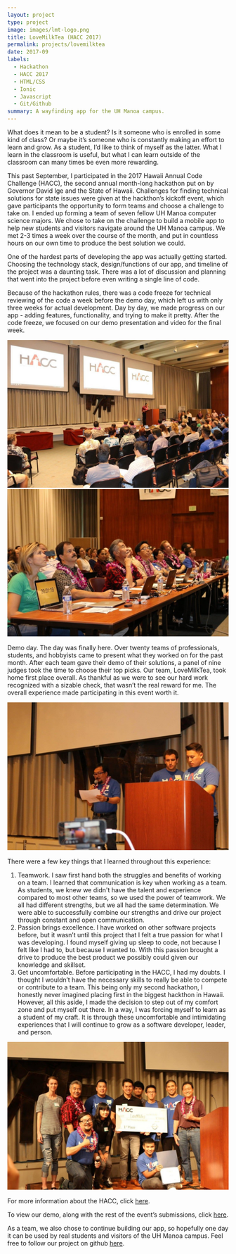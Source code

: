 ```yaml
---
layout: project
type: project
image: images/lmt-logo.png
title: LoveMilkTea (HACC 2017)
permalink: projects/lovemilktea
date: 2017-09
labels:
  - Hackathon
  - HACC 2017
  - HTML/CSS
  - Ionic
  - Javascript
  - Git/Github
summary: A wayfinding app for the UH Manoa campus.
---
```


What does it mean to be a student? Is it someone who is enrolled in some kind of class?  Or maybe it’s someone who is constantly making an effort to learn and grow.  As a student, I’d like to think of myself as the latter.  What I learn in the classroom is useful, but what I can learn outside of the classroom can many times be even more rewarding.

This past September, I participated in the 2017 Hawaii Annual Code Challenge (HACC), the second annual month-long hackathon put on by Governor David Ige and the State of Hawaii.  Challenges for finding technical solutions for state issues were given at the hackthon’s kickoff event, which gave participants the opportunity to form teams and choose a challenge to take on. I ended up forming a team of seven fellow UH Manoa computer science majors. We chose to take on the challenge to build a mobile app to help new students and visitors navigate around the UH Manoa campus. We met 2-3 times a week over the course of the month, and put in countless hours on our own time to produce the best solution we could. 

One of the hardest parts of developing the app was actually getting started. Choosing the technology stack, design/functions of our app, and timeline of the project was a daunting task. There was a lot of discussion and planning that went into the project before even writing a single line of code. 

Because of the hackathon rules, there was a code freeze for technical reviewing of the code a week before the demo day, which left us with only three weeks for actual development. Day by day, we made progress on our app - adding features, functionality, and trying to make it pretty. After the code freeze, we focused on our demo presentation and video for the final week. 


<img class="ui image" src="../images/lmt-1.jpg">
<br>
<img class="ui image" src="../images/lmt-2.jpg">

Demo day.  The day was finally here. Over twenty teams of professionals, students, and hobbyists came to present what they worked on for the past month.  After each team gave their demo of their solutions, a panel of nine judges took the time to choose their top picks.  Our team, LoveMilkTea, took home first place overall.  As thankful as we were to see our hard work recognized with a sizable check, that wasn’t the real reward for me.  The overall experience made participating in this event worth it.  

<img class="ui image" src="../images/lmt-3.jpg">

There were a few key things that I learned throughout this experience:
1.	Teamwork.  I saw first hand both the struggles and benefits of working on a team.  I learned that communication is key when working as a team.  As students, we knew we didn't have the talent and experience compared to most other teams, so we used the power of teamwork.  We all had different strengths, but we all had the same determination.  We were able to successfully combine our strengths and drive our project through constant and open communication.
2.	Passion brings excellence.  I have worked on other software projects before, but it wasn’t until this project that I felt a true passion for what I was developing.  I found myself giving up sleep to code, not because I felt like I had to, but because I wanted to.  With this passion brought a drive to produce the best product we possibly could given our knowledge and skillset.
3.	Get uncomfortable.  Before participating in the HACC, I had my doubts.  I thought I wouldn’t have the necessary skills to really be able to compete or contribute to a team.  This being only my second hackathon, I honestly never imagined placing first in the biggest hackthon in Hawaii.  However, all this aside, I made the decision to step out of my comfort zone and put myself out there.  In a way, I was forcing myself to learn as a student of my craft.  It is through these uncomfortable and intimidating experiences that I will continue to grow as a software developer, leader, and person.

<img class="ui image" src="../images/lmt-4.jpg">

For more information about the HACC, click <a href="http://hacc.hawaii.gov/">here</a>.

To view our demo, along with the rest of the event’s submissions, click <a href="https://devpost.com/software/ho-okele">here</a>.

As a team, we also chose to continue building our app, so hopefully one day it can be used by real students and visitors of the UH Manoa campus.  Feel free to follow our project on github <a href="https://github.com/LoveMilkTea/Wayfinder">here</a>.
